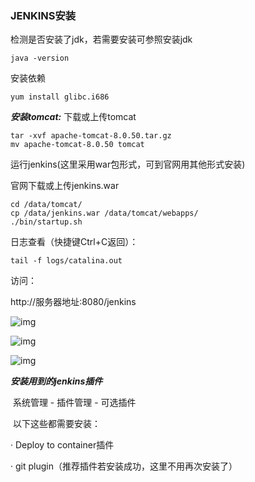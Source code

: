 ### JENKINS安装 

检测是否安装了jdk，若需要安装可参照安装jdk

```shell
java -version
```

安装依赖

```shell
yum install glibc.i686
```

***安装tomcat:***
下载或上传tomcat

```shell
tar -xvf apache-tomcat-8.0.50.tar.gz
mv apache-tomcat-8.0.50 tomcat
```

运行jenkins(这里采用war包形式，可到官网用其他形式安装)

官网下载或上传jenkins.war

```shell
cd /data/tomcat/
cp /data/jenkins.war /data/tomcat/webapps/
./bin/startup.sh
```

日志查看（快捷键Ctrl+C返回）：

```shell
tail -f logs/catalina.out
```

访问：

http://服务器地址:8080/jenkins

![img](file:///C:\Users\fandeshan\AppData\Local\Temp\ksohtml19980\wps10.jpg) 

![img](file:///C:\Users\fandeshan\AppData\Local\Temp\ksohtml19980\wps11.jpg) 

![img](file:///C:\Users\fandeshan\AppData\Local\Temp\ksohtml19980\wps12.jpg) 

 

***安装用到的jenkins插件***

​	系统管理 - 插件管理 - 可选插件

​    以下这些都需要安装：

· Deploy to container插件

· git plugin（推荐插件若安装成功，这里不用再次安装了）